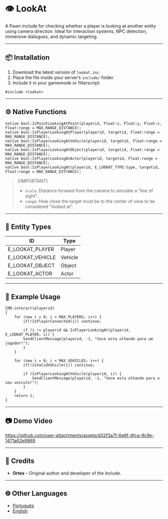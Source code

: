 # 👁️ LookAt

A Pawn include for checking whether a player is looking at another entity using camera direction. Ideal for interaction systems, NPC detection, immersive dialogues, and dynamic targeting.

---

## 📦 Installation

1. Download the latest version of `lookat.inc`.
2. Place the file inside your server’s `include/` folder.
3. Include it in your gamemode or filterscript:

```pawn
#include <lookat>
```

---

## ⚙️ Native Functions

```pawn
native bool:IsPointLookingAtPoint(playerid, Float:x, Float:y, Float:z, Float:range = MAX_RANGE_DISTANCE);
native bool:IsPlayerLookingAtPlayer(playerid, targetid, Float:range = MAX_RANGE_DISTANCE);
native bool:IsPlayerLookingAtVehicle(playerid, targetid, Float:range = MAX_RANGE_DISTANCE);
native bool:IsPlayerLookingAtObject(playerid, targetid, Float:range = MAX_RANGE_DISTANCE);
native bool:IsPlayerLookingAtActor(playerid, targetid, Float:range = MAX_RANGE_DISTANCE);
native bool:IsPlayerLookingAt(playerid, E_LOOKAT_TYPE:type, targetid, Float:range = MAX_RANGE_DISTANCE);
```

> \[!IMPORTANT]
>
> * `scale`: Distance forward from the camera to simulate a "line of sight".
> * `range`: How close the target must be to the center of view to be considered "looked at".

---

## 🧠 Entity Types

| ID | Type    |
| -- | ------- |
| E_LOOKAT_PLAYER   | Player  |
| E_LOOKAT_VEHICLE  | Vehicle |
| E_LOOKAT_OBJECT   | Object  |
| E_LOOKAT_ACTOR    | Actor   |
---

## 🧪 Example Usage

```pawn
CMD:interact(playerid)
{
    for (new i = 0; i < MAX_PLAYERS; i++) {
		if(!IsPlayerConnected(i)) continue;

        if (i != playerid && IsPlayerLookingAt(playerid, E_LOOKAT_PLAYER, i)) {
		SendClientMessage(playerid, -1, "Voce esta olhando para um jogador!");
        } 
    }

	for (new i = 0; i < MAX_VEHICLES; i++) {
		if(!IsValidVehicle(i)) continue;

		if (IsPlayerLookingAtVehicle(playerid, i)) {
			SendClientMessage(playerid, -1, "Voce esta olhando para o seu veiculo!");
		}
	}
    return 1;
}
```

---

## 📷 Demo Video

https://github.com/user-attachments/assets/d32f3a7f-6e6f-4fca-9c9e-1471a62e9869

---

## 🙌 Credits

* **Ortex** – Original author and developer of the include.

---

## 🌐 Other Languages

* [Português](https://github.com/dev-ortex/lookat/blob/main/README-pt.md)
* [English](https://github.com/dev-ortex/lookat/blob/main/README.md)
